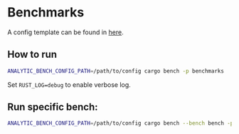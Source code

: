 # Benchmarks

A config template can be found in [here](config.toml).

## How to run
```bash
ANALYTIC_BENCH_CONFIG_PATH=/path/to/config cargo bench -p benchmarks
```

Set `RUST_LOG=debug` to enable verbose log.

## Run specific bench:
```bash
ANALYTIC_BENCH_CONFIG_PATH=/path/to/config cargo bench --bench bench -p benchmarks -- bench_encoding
```

